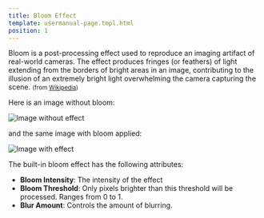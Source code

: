 ```yaml
---
title: Bloom Effect
template: usermanual-page.tmpl.html
position: 1
---
```


Bloom is a post-processing effect used to reproduce an imaging artifact of real-world cameras. The effect produces fringes (or feathers) of light extending from the borders of bright areas in an image, contributing to the illusion of an extremely bright light overwhelming the camera capturing the scene. <small>(from [Wikipedia][1])</small>

Here is an image without bloom:

<img alt="Image without effect" src="/images/platform/posteffects/without_effects.png"></img>

and the same image with bloom applied:

<img alt="Image with effect" src="/images/platform/posteffects/with_bloom.png"></img>

The built-in bloom effect has the following attributes:
* **Bloom Intensity**: The intensity of the effect
* **Bloom Threshold**: Only pixels brighter than this threshold will be processed. Ranges from 0 to 1.
* **Blur Amount**: Controls the amount of blurring.

[1]: http://en.wikipedia.org/wiki/Bloom_(shader_effect)
